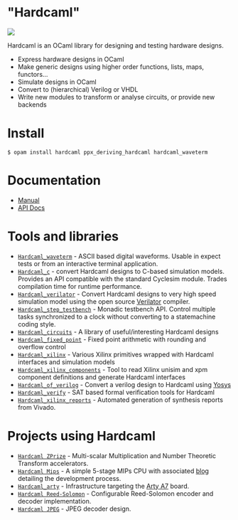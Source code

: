 "Hardcaml"
==========

![](docs/hardcaml.png)

Hardcaml is an OCaml library for designing and testing hardware designs.

* Express hardware designs in OCaml
* Make generic designs using higher order functions, lists, maps, functors...
* Simulate designs in OCaml
* Convert to (hierarchical) Verilog or VHDL
* Write new modules to transform or analyse circuits, or provide new backends

# Install

```
$ opam install hardcaml ppx_deriving_hardcaml hardcaml_waveterm
```

# Documentation

* [Manual](https://github.com/moyodiallo/hardcaml/blob/docs/docs/index.md)
* [API Docs](https://v3.ocaml.org/p/hardcaml/v0.15.0/doc/Hardcaml/index.html)

# Tools and libraries

* [`Hardcaml_waveterm`](https://github.com/janestreet/hardcaml_waveterm) -
  ASCII based digital waveforms. Usable in expect tests or from an
  interactive terminal application.
* [`Hardcaml_c`](https://github.com/janestreet/hardcaml_c) - convert
  Hardcaml designs to C-based simulation models. Provides an API
  compatible with the standard Cyclesim module. Trades compilation
  time for runtime performance.
* [`Hardcaml_verilator`](https://github.com/janestreet/hardcaml_verilator) -
  Convert Hardcaml designs to very high speed simulation model using
  the open source [Verilator](https://www.veripool.org/verilator/) compiler.
* [`Hardcaml_step_testbench`](https://github.com/janestreet/hardcaml_step_testbench) -
  Monadic testbench API. Control multiple tasks synchronized to a
  clock without converting to a statemachine coding style.
* [`Hardcaml_circuits`](https://github.com/janestreet/hardcaml_circuits) -
  A library of useful/interesting Hardcaml designs
* [`Hardcaml_fixed_point`](https://github.com/janestreet/hardcaml_fixed_point) -
  Fixed point arithmetic with rounding and overflow control
* [`Hardcaml_xilinx`](https://github.com/janestreet/hardcaml_xilinx) -
   Various Xilinx primitives wrapped with Hardcaml interfaces and
   simulation models
* [`Hardcaml_xilinx_components`](https://github.com/janestreet/hardcaml_xilinx_components) -
  Tool to read Xilinx unisim and xpm component definitions and
  generate Hardcaml interfaces
* [`Hardcaml_of_verilog`](https://github.com/janestreet/hardcaml_of_verilog) -
  Convert a verilog design to Hardcaml using [Yosys](https://yosyshq.net/yosys/)
* [`Hardcaml_verify`](https://github.com/janestreet/hardcaml_verify) -
  SAT based formal verification tools for Hardcaml
* [`Hardcaml_xilinx_reports`](https://github.com/janestreet/hardcaml_xilinx_reports) -
  Automated generation of synthesis reports from Vivado.

# Projects using Hardcaml

* [`Hardcaml ZPrize`](https://zprize.hardcaml.com) -
  Multi-scalar Multiplication and Number Theoretic Transform accelerators.
* [`Hardcaml Mips`](https://github.com/askvortsov1/hardcaml-mips) - A
  simple 5-stage MIPs CPU with associated
  [blog](https://ceramichacker.com/blog/1-1x-hardcaml-mips-intro-what-and-why)
  detailing the development process.
* [`Hardcaml_arty`](https://github.com/fyquah/hardcaml_arty) -
  Infrastructure targeting the [Arty
  A7](https://digilent.com/reference/programmable-logic/arty-a7/start)
  board.
* [`Hardcaml Reed-Solomon`](https://github.com/hardcamls/reedsolomon) -
  Configurable Reed-Solomon encoder and decoder implementation.
* [`Hardcaml JPEG`](https://github.com/hardcamls/video-coding/tree/main/jpeg) -
  JPEG decoder design.
